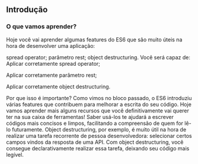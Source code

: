 ## Introdução
### O que vamos aprender?
Hoje você vai aprender algumas features do ES6 que são muito úteis na hora de desenvolver uma aplicação:

spread operator;
parâmetro rest;
object destructuring.
Você será capaz de:
Aplicar corretamente spread operator;

Aplicar corretamente parâmetro rest;

Aplicar corretamente object destructuring.

Por que isso é importante?
Como vimos no bloco passado, o ES6 introduziu várias features que contribuem para melhorar a escrita do seu código. Hoje vamos aprender mais alguns recursos que você definitivamente vai querer ter na sua caixa de ferramentas! Saber usá-los te ajudará a escrever códigos mais concisos e limpos, facilitando a compreensão de quem for lê-lo futuramente. Object destructuring, por exemplo, é muito útil na hora de realizar uma tarefa recorrente de pessoa desenvolvedora: selecionar certos campos vindos da resposta de uma API. Com object destructuring, você consegue declarativamente realizar essa tarefa, deixando seu código mais legível.